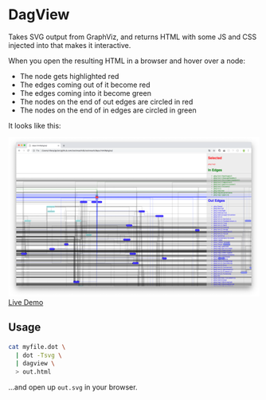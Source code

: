 # DagView

Takes SVG output from GraphViz, and returns HTML with some JS and CSS
injected into that makes it interactive.

When you open the resulting HTML in a browser and hover over a node:

- The node gets highlighted red
- The edges coming out of it become red
- The edges coming into it become green
- The nodes on the end of out edges are circled in red
- The nodes on the end of in edges are circled in green

It looks like this:

![dag view](./example/example.png)
[Live Demo](https://amazing-feynman-ce1493.netlify.com/example.svg)

## Usage

```bash
cat myfile.dot \
  | dot -Tsvg \
  | dagview \
  > out.html
```
 
...and open up `out.svg` in your browser.
